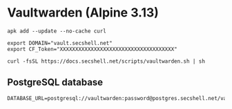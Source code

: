 # Vaultwarden (Alpine 3.13)

```shell
apk add --update --no-cache curl

export DOMAIN="vault.secshell.net"
export CF_Token="XXXXXXXXXXXXXXXXXXXXXXXXXXXXXXXXXXXXX"

curl -fsSL https://docs.secshell.net/scripts/vaultwarden.sh | sh
```

## PostgreSQL database
```env
DATABASE_URL=postgresql://vaultwarden:password@postgres.secshell.net/vaultwarden
```
